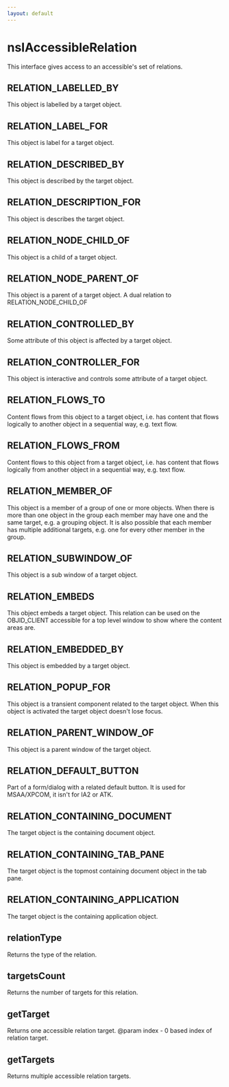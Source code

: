 ```yaml
---
layout: default
---
```


# nsIAccessibleRelation #

This interface gives access to an accessible's set of relations.


## RELATION_LABELLED_BY ##

This object is labelled by a target object.


## RELATION_LABEL_FOR ##

This object is label for a target object.


## RELATION_DESCRIBED_BY ##

This object is described by the target object.


## RELATION_DESCRIPTION_FOR ##

This object is describes the target object.


## RELATION_NODE_CHILD_OF ##

This object is a child of a target object.


## RELATION_NODE_PARENT_OF ##

This object is a parent of a target object. A dual relation to
RELATION_NODE_CHILD_OF


## RELATION_CONTROLLED_BY ##

Some attribute of this object is affected by a target object.


## RELATION_CONTROLLER_FOR ##

This object is interactive and controls some attribute of a target object.


## RELATION_FLOWS_TO ##

Content flows from this object to a target object, i.e. has content that
flows logically to another object in a sequential way, e.g. text flow.


## RELATION_FLOWS_FROM ##

Content flows to this object from a target object, i.e. has content that
flows logically from another object in a sequential way, e.g. text flow.


## RELATION_MEMBER_OF ##

This object is a member of a group of one or more objects. When there is
more than one object in the group each member may have one and the same
target, e.g. a grouping object.  It is also possible that each member has
multiple additional targets, e.g. one for every other member in the group.


## RELATION_SUBWINDOW_OF ##

This object is a sub window of a target object.


## RELATION_EMBEDS ##

This object embeds a target object. This relation can be used on the
OBJID_CLIENT accessible for a top level window to show where the content
areas are.


## RELATION_EMBEDDED_BY ##

This object is embedded by a target object.


## RELATION_POPUP_FOR ##

This object is a transient component related to the target object. When
this object is activated the target object doesn't lose focus.


## RELATION_PARENT_WINDOW_OF ##

This object is a parent window of the target object.


## RELATION_DEFAULT_BUTTON ##

Part of a form/dialog with a related default button. It is used for
MSAA/XPCOM, it isn't for IA2 or ATK.


## RELATION_CONTAINING_DOCUMENT ##

The target object is the containing document object.


## RELATION_CONTAINING_TAB_PANE ##

The target object is the topmost containing document object in the tab pane.


## RELATION_CONTAINING_APPLICATION ##

The target object is the containing application object.


## relationType ##

Returns the type of the relation.


## targetsCount ##

Returns the number of targets for this relation.


## getTarget ##

Returns one accessible relation target.
@param index - 0 based index of relation target.


## getTargets ##

Returns multiple accessible relation targets.

